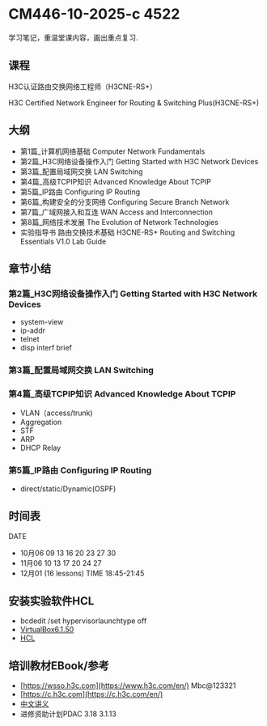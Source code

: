 # CM446-10-2025-c 4522

学习笔记，重温堂课内容，画出重点复习.

## 课程

H3C认证路由交换网络工程师（H3CNE-RS+）

H3C Certified Network Engineer for Routing &amp; Switching Plus(H3CNE-RS+)

## 大纲

- 第1篇_计算机网络基础 Computer Network Fundamentals
- 第2篇_H3C网络设备操作入门	Getting Started with H3C Network Devices	
- 第3篇_配置局域网交换 LAN Switching	
- 第4篇_高级TCPIP知识 Advanced Knowledge About TCPIP	
- 第5篇_IP路由 Configuring IP Routing	
- 第6篇_构建安全的分支网络 Configuring Secure Branch Network
- 第7篇_广域网接入和互连 WAN Access and Interconnection	
- 第8篇_网络技术发展 The Evolution of Network Technologies	
- 实验指导书 路由交换技术基础 H3CNE-RS+ Routing and Switching Essentials V1.0 Lab Guide

## 章节小结

### 第2篇_H3C网络设备操作入门 Getting Started with H3C Network Devices	

- system-view 
- ip-addr
- telnet
- disp interf brief

### 第3篇_配置局域网交换 LAN Switching	
### 第4篇_高级TCPIP知识 Advanced Knowledge About TCPIP	

- VLAN（access/trunk)
- Aggregation
- STF
- ARP
- DHCP Relay
 
### 第5篇_IP路由	Configuring IP Routing	

- direct/static/Dynamic(OSPF)

## 时间表

DATE
- 10月06 09 13 16 20 23 27 30 
- 11月06 10 13 17 20 24 27 
- 12月01 (16 lessons)
TIME 18:45-21:45

## 安装实验软件HCL

- bcdedit /set hypervisorlaunchtype off
- [VirtualBox6.1.50](https://www.virtualbox.org/wiki/Download_Old_Builds_6_1)
- [HCL](https://www.h3c.com/cn/Home/Agreement//default.htm?t=HCL_Setup_V5.10.3&s=11068062)

## 培训教材EBook/参考
- [https://wsso.h3c.com](https://www.h3c.com/en/) Mbc@123321
- [https://c.h3c.com](https://c.h3c.com/en/)
- [中文讲义](https://www.h3c.com/cn/BizPortal/TrainingPartner/TeachingMaterial/TeachingMaterialCertification.aspx)
- 进修资助计划PDAC 3.18 3.1.13

